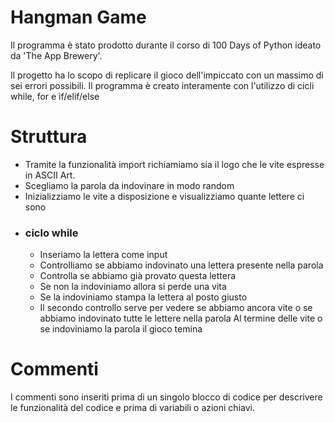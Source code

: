 # Hangman Game

Il programma è stato prodotto durante il corso di 100 Days of Python ideato da 'The App Brewery'.

Il progetto ha lo scopo di replicare il gioco dell'impiccato con un massimo di sei errori possibili.
Il programma è creato interamente con l'utilizzo di cicli while, for e if/elif/else

# Struttura

- Tramite la funzionalità import richiamiamo sia il logo che le vite espresse in ASCII Art.
- Scegliamo la parola da indovinare in modo random
- Inizializziamo le vite a disposizione e visualizziamo quante lettere ci sono
- ### ciclo while
  - Inseriamo la lettera come input
  - Controlliamo se abbiamo indovinato una lettera presente nella parola
  - Controlla se abbiamo già provato questa lettera
  - Se non la indoviniamo allora si perde una vita
  - Se la indoviniamo stampa la lettera al posto giusto
  - Il secondo controllo serve per vedere se abbiamo ancora vite o se abbiamo indovinato tutte le lettere nella parola
  Al termine delle vite o se indoviniamo la parola il gioco temina
   

# Commenti

I commenti sono inseriti prima di un singolo blocco di codice per descrivere le funzionalità del codice e prima di variabili o azioni chiavi.


